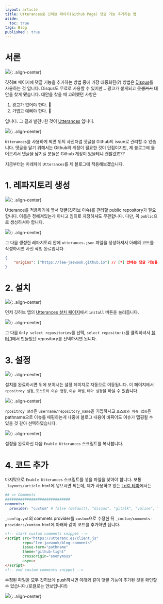 ```yaml
---
layout: article
title: Utterances로 깃허브 페이지(Github Page) 댓글 기능 추가하는 법
aside:
  toc: true
tags: Blog
published : true
---
```

# 서론
![](/assets/../../assets/images/posts/blog/03_14/1.png){: .align-center}

깃허브 페이지에 댓글 기능을 추가하는 방법 중에 가장 대중화된(?) 방법은 [Disqus](https://disqus.com/)를 사용하는 것 입니다. Disqus도 무료로 사용할 수 있지만... 광고가 붙게되고 ~~못생겨서~~
대안을 찾게 됐습니다. 대안을 찾을 때 고려했던 사항은  

1. 광고가 없어야 한다. 🚫
2. 가볍고 예뻐야 한다. 💅

입니다. 그 결과 발견💡한 것이 [Utterances](https://utteranc.es/) 입니다.  
<!--more-->  

![](/assets/../../assets/images/posts/blog/03_14/2.png){: .align-center}

`Utterances`를 사용하게 되면 위의 사진처럼 댓글을 Github의 issue로 관리할 수 있습니다. 댓글을 달기 위해서는 Github의 계정이 필요한 것이 단점이지만, 제 블로그에 들어오셔서 댓글을 남기실 분들은 Github 계정이
있을테니 괜찮겠죠??  

지금부터는 차례차례 `Utterances`를 제 블로그에 적용해보겠습니다.

# 1. 레파지토리 생성
![](/assets/../../assets/images/posts/blog/03_14/4.png){: .align-center}

Utterance를 적용하기에 앞서 댓글(깃허브 이슈)를 관리할 public repository가 필요합니다. 이름은 정해져있는게 아니고 임의로 지정하셔도 무관합니다. 다만, 꼭 `public`으로 생성하셔야 합니다.

![](/assets/../../assets/images/posts/blog/03_14/5.png){: .align-center}

그 다음 생성한 레파지토리 안에 `utterances.json` 파일을 생성하셔서 아래의 코드를 작성하시면 사전 작업 완료입니다.

```json
{
    "origins": ["https://lee-jaewook.github.io"] // [*] 안에는 댓글 기능을 추가할 사이트를 입력
}
```

# 2. 설치
![](/assets/../../assets/images/posts/blog/03_14/3.png){: .align-center}

먼저 깃허브 앱의 [Utterances 설치 페이지](https://github.com/apps/utterances)에서 `install` 버튼을 눌러줍니다.

![](/assets/../../assets/images/posts/blog/03_14/6.png){: .align-center}

그 다음 `Only select repositories`를 선택, `select repositoris`를 클릭하셔서 [챕터 1](#1-댓글을-관리할-레파지토리-생성)에서 만들었던 repository를 선택하시면 됩니다.

# 3. 설정
![](/assets/../../assets/images/posts/blog/03_14/7.png){: .align-center}

설치를 완료하시면 위에 보이시는 설정 페이지로 자동으로 이동됩니다. 이 페이지에서 `rpositroy 설정`, `포스트와 이슈 맵핑`, `이슈 라벨`, `테마 설정`을 하실 수 있습니다.

![](/assets/../../assets/images/posts/blog/03_14/8.png){: .align-center}

`rpositroy 설정`은 `username/repository_name`을 기입하시고 `포스트와 이슈 맵핑`은 pathname으로 이슈를 매핑하는게 나중에 블로그 내용이 바뀌어도 이슈가 맵핑될 수 있을 것 같아 선택하였습니다.

![](/assets/../../assets/images/posts/blog/03_14/9.png){: .align-center}

설정을 완료하신 다음 `Enable Utterances` 스크립트를 복사합니다.

# 4. 코드 추가

마지막으로 `Enable Utterances` 스크립트를 넣을 파일을 찾아야 합니다. 보통 `_layouts/article.html`에 넣으시면 되는데, 제가 사용하고 있는 [TeXt 테마](https://github.com/kitian616/jekyll-TeXt-theme)에서는  

```yml
## => Comments
##############################
comments:
  provider: "custom" # false (default), "disqus", "gitalk", "valine", "custom"
```

`_config.yml`의 commets provider를 `custom`으로 수정한 뒤 `_inclue/comments-providers/cumtom.html`에 아래와 같이 코드를 추가하면 됩니다.  

```html
<!-- start custom comments snippet -->
<script src="https://utteranc.es/client.js"
        repo="lee-jaewook/blog-comments"
        issue-term="pathname"
        theme="github-light"
        crossorigin="anonymous"
        async>
</script>
<!-- end custom comments snippet -->
```

수정된 파일을 모두 깃허브에 push하시면 아래와 같이 댓글 기능이 추가된 것을 확인할 수 있습니다.(로컬로는 안보입니다!)

![](/assets/../../assets/images/posts/blog/03_14/10.png){: .align-center}


